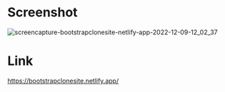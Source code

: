 


# Screenshot
![screencapture-bootstrapclonesite-netlify-app-2022-12-09-12_02_37](https://user-images.githubusercontent.com/78166507/206430680-60187518-c57b-4993-941a-9a4a44c3ee9e.png)


# Link
https://bootstrapclonesite.netlify.app/









<!--------------------------         more .............     ---------------------------->
